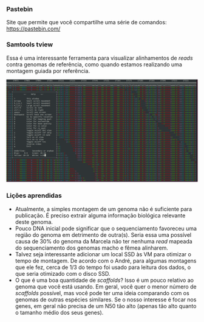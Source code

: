 ### Pastebin
Site que permite que você compartilhe uma série de comandos:  
https://pastebin.com/

### Samtools tview
Essa é uma interessante ferramenta para visualizar alinhamentos de *reads* contra genomas de referência, como quando estamos realizando uma montagem guiada por referência.  

![samtools tview](https://github.com/joao-ferreira/curso_montagem_de_genomas/blob/master/imagens/Captura%20de%20tela%20de%202019-02-27%2015-04-10.png)

### Lições aprendidas 
- Atualmente, a simples montagem de um genoma não é suficiente para publicação. É preciso extrair alguma informação biológica relevante deste genoma. 
- Pouco DNA inicial pode significar que o sequenciamento favoreceu uma região do genoma em detrimento de outra(s). Seria essa uma possível causa de 30% do genoma da Marcela não ter nenhuma *read* mapeada do sequenciamento dos genomas macho e fêmea alinharem.  
- Talvez seja interessante adicionar um local SSD às VM para otimizar o tempo de montagem. De acordo com o André, para algumas montagens que ele fez, cerca de 1/3 do tempo foi usado para leitura dos dados, o que seria otimizado com o disco SSD.  
- O que é uma boa quantidade de *scaffolds*? Isso é um pouco relativo ao genoma que você está usando. Em geral, você quer o menor número de *scaffolds* possível, mas você pode ter uma ideia comparando com os genomas de outras espécies similares. Se o nosso interesse é focar nos genes, em geral não precisa de um N50 tão alto (apenas tão alto quanto o tamanho médio dos seus genes). 
